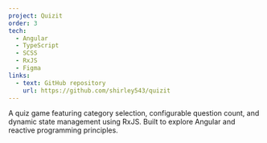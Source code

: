```yaml
---
project: Quizit
order: 3
tech:
  - Angular
  - TypeScript
  - SCSS
  - RxJS
  - Figma
links:
  - text: GitHub repository
    url: https://github.com/shirley543/quizit
---
```


A quiz game featuring category selection, configurable question count, and dynamic state management using RxJS. Built to explore Angular and reactive programming principles.
